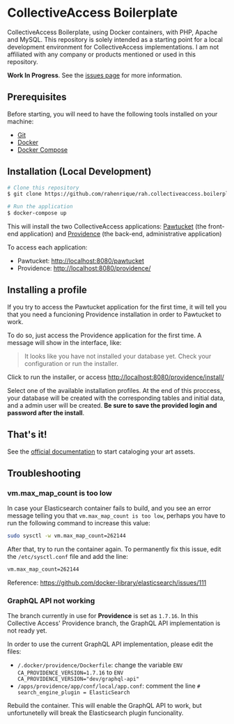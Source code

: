 # CollectiveAccess Boilerplate

CollectiveAccess Boilerplate, using Docker containers, with PHP, Apache and MySQL. This repository is solely intended as a starting point for a local development environment for CollectiveAccess implementations. I am not affiliated with any company or products mentioned or used in this repository.

**Work In Progress**. See the [issues page](https://github.com/rahenrique/rah.collectiveaccess.boilerplate/issues) for more information.

## Prerequisites

Before starting, you will need to have the following tools installed on your machine:
* [Git](https://git-scm.com)
* [Docker](https://www.docker.com/)
* [Docker Compose](https://docs.docker.com/compose/install/)

## Installation (Local Development)

```bash
# Clone this repository
$ git clone https://github.com/rahenrique/rah.collectiveaccess.boilerplate.git

# Run the application
$ docker-compose up
```

This will install the two CollectiveAccess applications: [Pawtucket](https://github.com/collectiveaccess/pawtucket2) (the front-end application) and [Providence](https://github.com/collectiveaccess/providence) (the back-end, administrative application)

To access each application:
* Pawtucket: <http://localhost:8080/pawtucket>
* Providence: <http://localhost:8080/providence/>

## Installing a profile
If you try to access the Pawtucket application for the first time, it will tell you that you need a funcioning Providence installation in order to Pawtucket to work.

To do so, just access the Providence application for the first time.
A message will show in the interface, like:

> It looks like you have not installed your database yet. Check your configuration or run the installer.

Click to run the installer, or access <http://localhost:8080/providence/install/>

Select one of the available installation profiles. At the end of this proccess, your database will be created with the corresponding tables and initial data, and a admin user will be created. **Be sure to save the provided login and password after the install**.

## That's it!
See the [official documentation](https://manual.collectiveaccess.org/) to start cataloging your art assets.

## Troubleshooting
### vm.max_map_count is too low
In case your Elasticsearch container fails to build, and you see an error message telling you that `vm.max_map_count is too low`, perhaps you have to run the following command to increase this value:
```bash
sudo sysctl -w vm.max_map_count=262144
```
After that, try to run the container again.
To permanently fix this issue, edit the `/etc/sysctl.conf` file and add the line:
```bash
vm.max_map_count=262144
```

Reference: https://github.com/docker-library/elasticsearch/issues/111

### GraphQL API not working
The branch currently in use for **Providence** is set as `1.7.16`. In this Collective Access' Providence branch, the GraphQL API implementation is not ready yet. 

In order to use the current GraphQL API implementation, please edit the files: 
- `/.docker/providence/Dockerfile`: change the variable `ENV CA_PROVIDENCE_VERSION=1.7.16` to `ENV CA_PROVIDENCE_VERSION="dev/graphql-api"`
- `/apps/providence/app/conf/local/app.conf`: comment the line `# search_engine_plugin = ElasticSearch`

Rebuild the container. This will enable the GraphQL API to work, but unfortunetelly will break the Elasticsearch plugin funcionality.
